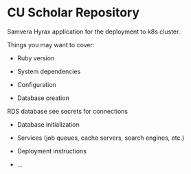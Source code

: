 # CU Scholar Repository

Samvera Hyrax application for the deployment to k8s cluster.

Things you may want to cover:

* Ruby version

* System dependencies

* Configuration

* Database creation

RDS database see secrets for connections

* Database initialization

* Services (job queues, cache servers, search engines, etc.)

* Deployment instructions

* ...
